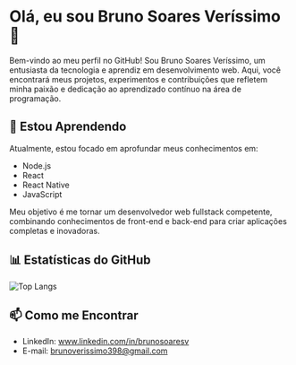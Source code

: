 # Olá, eu sou Bruno Soares Veríssimo 👋

Bem-vindo ao meu perfil no GitHub! Sou Bruno Soares Veríssimo, um entusiasta da tecnologia e aprendiz em desenvolvimento web. Aqui, você encontrará meus projetos, experimentos e contribuições que refletem minha paixão e dedicação ao aprendizado contínuo na área de programação.

## 🌱 Estou Aprendendo
Atualmente, estou focado em aprofundar meus conhecimentos em:

- Node.js
- React
- React Native
- JavaScript

Meu objetivo é me tornar um desenvolvedor web fullstack competente, combinando conhecimentos de front-end e back-end para criar aplicações completas e inovadoras.

## 📊 Estatísticas do GitHub
![Top Langs](https://github-readme-stats.vercel.app/api/top-langs/?username=BrunoSoaresV&layout=compact)

## 📫 Como me Encontrar
- LinkedIn: www.linkedin.com/in/brunosoaresv
- E-mail: brunoverissimo398@gmail.com
